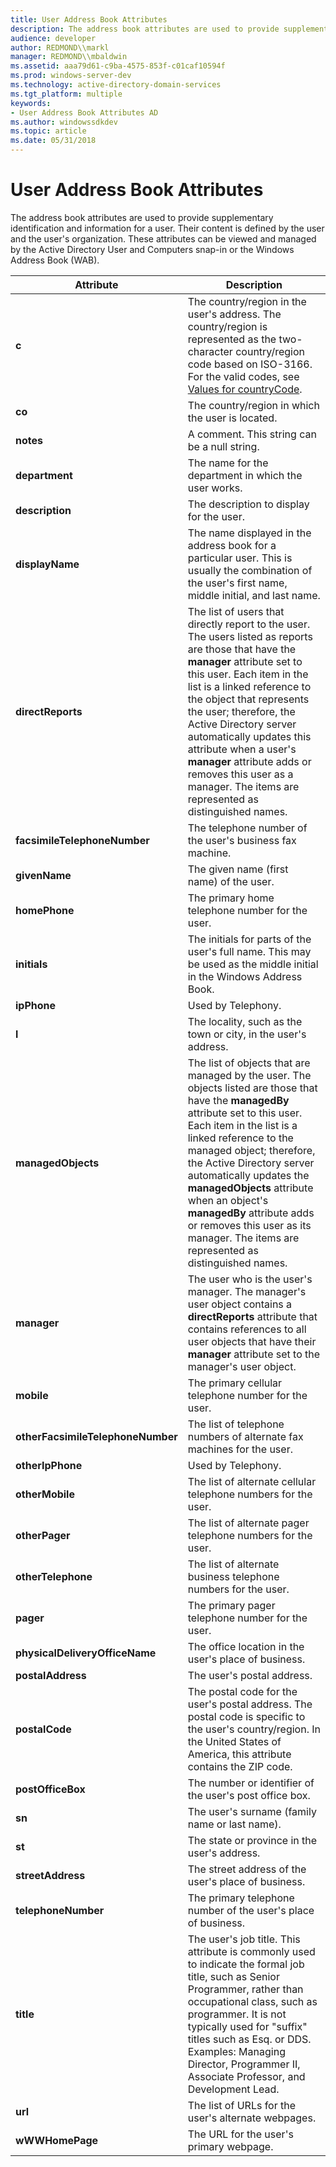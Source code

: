 ```yaml
---
title: User Address Book Attributes
description: The address book attributes are used to provide supplementary identification and information for a user.
audience: developer
author: REDMOND\\markl
manager: REDMOND\\mbaldwin
ms.assetid: aaa79d61-c9ba-4575-853f-c01caf10594f
ms.prod: windows-server-dev
ms.technology: active-directory-domain-services
ms.tgt_platform: multiple
keywords:
- User Address Book Attributes AD
ms.author: windowssdkdev
ms.topic: article
ms.date: 05/31/2018
---
```


# User Address Book Attributes

The address book attributes are used to provide supplementary identification and information for a user. Their content is defined by the user and the user's organization. These attributes can be viewed and managed by the Active Directory User and Computers snap-in or the Windows Address Book (WAB).



| Attribute                         | Description                                                                                                                                                                                                                                                                                                                                                                                                                                   |
|-----------------------------------|-----------------------------------------------------------------------------------------------------------------------------------------------------------------------------------------------------------------------------------------------------------------------------------------------------------------------------------------------------------------------------------------------------------------------------------------------|
| **c**                             | The country/region in the user's address. The country/region is represented as the two-character country/region code based on ISO-3166. For the valid codes, see [Values for countryCode](values-for-the-countrycode-and-c-properties.md).<br/>                                                                                                                                                                                        |
| **co**                            | The country/region in which the user is located.                                                                                                                                                                                                                                                                                                                                                                                              |
| **notes**                         | A comment. This string can be a null string.                                                                                                                                                                                                                                                                                                                                                                                                  |
| **department**                    | The name for the department in which the user works.                                                                                                                                                                                                                                                                                                                                                                                          |
| **description**                   | The description to display for the user.                                                                                                                                                                                                                                                                                                                                                                                                      |
| **displayName**                   | The name displayed in the address book for a particular user. This is usually the combination of the user's first name, middle initial, and last name.                                                                                                                                                                                                                                                                                        |
| **directReports**                 | The list of users that directly report to the user. The users listed as reports are those that have the **manager** attribute set to this user. Each item in the list is a linked reference to the object that represents the user; therefore, the Active Directory server automatically updates this attribute when a user's **manager** attribute adds or removes this user as a manager. The items are represented as distinguished names. |
| **facsimileTelephoneNumber**      | The telephone number of the user's business fax machine.                                                                                                                                                                                                                                                                                                                                                                                      |
| **givenName**                     | The given name (first name) of the user.                                                                                                                                                                                                                                                                                                                                                                                                      |
| **homePhone**                     | The primary home telephone number for the user.                                                                                                                                                                                                                                                                                                                                                                                               |
| **initials**                      | The initials for parts of the user's full name. This may be used as the middle initial in the Windows Address Book.                                                                                                                                                                                                                                                                                                                           |
| **ipPhone**                       | Used by Telephony.                                                                                                                                                                                                                                                                                                                                                                                                                            |
| **l**                             | The locality, such as the town or city, in the user's address.                                                                                                                                                                                                                                                                                                                                                                                |
| **managedObjects**                | The list of objects that are managed by the user. The objects listed are those that have the **managedBy** attribute set to this user. Each item in the list is a linked reference to the managed object; therefore, the Active Directory server automatically updates the **managedObjects** attribute when an object's **managedBy** attribute adds or removes this user as its manager. The items are represented as distinguished names.  |
| **manager**                       | The user who is the user's manager. The manager's user object contains a **directReports** attribute that contains references to all user objects that have their **manager** attribute set to the manager's user object.                                                                                                                                                                                                                     |
| **mobile**                        | The primary cellular telephone number for the user.                                                                                                                                                                                                                                                                                                                                                                                           |
| **otherFacsimileTelephoneNumber** | The list of telephone numbers of alternate fax machines for the user.                                                                                                                                                                                                                                                                                                                                                                         |
| **otherIpPhone**                  | Used by Telephony.                                                                                                                                                                                                                                                                                                                                                                                                                            |
| **otherMobile**                   | The list of alternate cellular telephone numbers for the user.                                                                                                                                                                                                                                                                                                                                                                                |
| **otherPager**                    | The list of alternate pager telephone numbers for the user.                                                                                                                                                                                                                                                                                                                                                                                   |
| **otherTelephone**                | The list of alternate business telephone numbers for the user.                                                                                                                                                                                                                                                                                                                                                                                |
| **pager**                         | The primary pager telephone number for the user.                                                                                                                                                                                                                                                                                                                                                                                              |
| **physicalDeliveryOfficeName**    | The office location in the user's place of business.                                                                                                                                                                                                                                                                                                                                                                                          |
| **postalAddress**                 | The user's postal address.                                                                                                                                                                                                                                                                                                                                                                                                                    |
| **postalCode**                    | The postal code for the user's postal address. The postal code is specific to the user's country/region. In the United States of America, this attribute contains the ZIP code.                                                                                                                                                                                                                                                               |
| **postOfficeBox**                 | The number or identifier of the user's post office box.                                                                                                                                                                                                                                                                                                                                                                                       |
| **sn**                            | The user's surname (family name or last name).                                                                                                                                                                                                                                                                                                                                                                                                |
| **st**                            | The state or province in the user's address.                                                                                                                                                                                                                                                                                                                                                                                                  |
| **streetAddress**                 | The street address of the user's place of business.                                                                                                                                                                                                                                                                                                                                                                                           |
| **telephoneNumber**               | The primary telephone number of the user's place of business.                                                                                                                                                                                                                                                                                                                                                                                 |
| **title**                         | The user's job title. This attribute is commonly used to indicate the formal job title, such as Senior Programmer, rather than occupational class, such as programmer. It is not typically used for "suffix" titles such as Esq. or DDS. Examples: Managing Director, Programmer II, Associate Professor, and Development Lead.<br/>                                                                                                    |
| **url**                           | The list of URLs for the user's alternate webpages.                                                                                                                                                                                                                                                                                                                                                                                           |
| **wWWHomePage**                   | The URL for the user's primary webpage.                                                                                                                                                                                                                                                                                                                                                                                                       |



 

 

 





